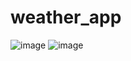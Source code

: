 # weather_app

![image](https://github.com/user-attachments/assets/44b0d99c-2ed8-4d38-a53e-8d1751b63200)
![image](https://github.com/user-attachments/assets/3ce770a0-0401-4934-aeef-05065c6e989a)
